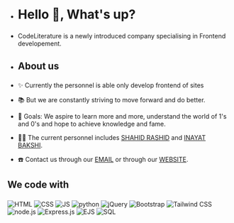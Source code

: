-  <h1 align="left">Hello 🤗, What's up?</h1>

###
-  <p align="left">CodeLiterature is a newly introduced company specialising in Frontend developement.</p>

###
- <h2 align="left">About us</h2>

###
-  <p align="left">✨ Currently the personnel is able only develop frontend of sites</p>
- <p>📚 But we are constantly striving to move forward and do better.</p>
- <p>🎯 Goals: We aspire to learn more and more, understand the world of 1's and 0's and hope to achieve knowledge and fame.</p>
- <p>👩‍💻 The current personnel includes <a href="https://github.com/shahidrashid1942">SHAHID RASHID</a> and <a href="https://github.com/inayatbakshi46/">INAYAT BAKSHI</a>.</p>
- <p>☎️ Contact us through our <a href="mailto:codeliterature1@gmail.com">EMAIL</a> or through our <a href="https://codeliterature.netlify.app/">WEBSITE</a>.</p>

###
<h2 align="left">We code with</h2>

###


![HTML](https://img.shields.io/badge/html-E34F26?style=for-the-badge&logo=html5&logoColor=white)
![CSS](https://img.shields.io/badge/css-1572B6?style=for-the-badge&logo=css3&logoColor=white)
![JS](https://img.shields.io/badge/javascript-323330?style=for-the-badge&logo=javascript&logoColor=F7DF1E)
![python](https://img.shields.io/badge/python-3776AB?style=for-the-badge&logo=python&logoColor=white)
![jQuery](https://img.shields.io/badge/jquery-0769AD?style=for-the-badge&logo=jquery&logoColor=white)
![Bootstrap](https://img.shields.io/badge/bootstrap-563D7C?style=for-the-badge&logo=bootstrap&logoColor=white)
![Tailwind CSS](https://img.shields.io/badge/tailwindcss-38B2AC?style=for-the-badge&logo=tailwindcss&logoColor=white)
![node.js](https://img.shields.io/badge/node.js-43853D?style=for-the-badge&logo=node.js&logoColor=white)
![Express.js](https://img.shields.io/badge/express.js-404D59?style=for-the-badge&logo=express&logoColor=white)
![EJS](https://img.shields.io/badge/ejs-589636?style=for-the-badge&logo=ejs&logoColor=white)
![SQL](https://img.shields.io/badge/mysql-00000F?style=for-the-badge&logo=mysql&logoColor=white)


###

<!---
magitech19/magitech19 is a ✨ special ✨ repository because its `README.md` (this file) appears on your GitHub profile.
You can click the Preview link to take a look at your changes.
--->
